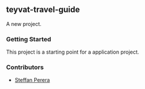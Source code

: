 ## teyvat-travel-guide

A new project.

### Getting Started

This project is a starting point for a application project.

### Contributors

-   [Steffan Perera](github.com/steffanperera)
